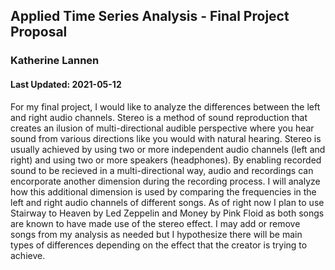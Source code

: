 ## Applied Time Series Analysis - Final Project Proposal
### Katherine Lannen
#### Last Updated: 2021-05-12

For my final project, I would like to analyze the differences between the left and right audio channels. 
Stereo is a method of sound reproduction that creates an ilusion of multi-directional audible perspective
where you hear sound from various directions like you would with natural hearing. Stereo is usually achieved by 
using two or more independent audio channels (left and right) and using two or more speakers (headphones). 
By enabling recorded sound to be recieved in a multi-directional way, audio and recordings can encorporate
another dimension during the recording process. I will analyze how this additional dimension is used by comparing the
frequencies in the left and right audio channels of different songs. As of right now I plan to use Stairway to Heaven
by Led Zeppelin and Money by Pink Floid as both songs are known to have made use of the stereo effect. I may
add or remove songs from my analysis as needed but I hypothesize there will be main types of differences
depending on the effect that the creator is trying to achieve.
